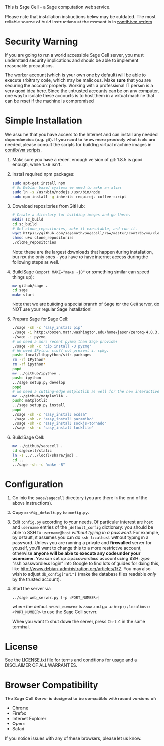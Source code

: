 This is Sage Cell - a Sage computation web service.

Please note that installation instructions below may be outdated. The most reliable source of build instructions at the moment is in [contib/vm scripts](contrib/vm).


# Security Warning

If you are going to run a world accessible Sage Cell server, you must understand security implications and should be able to implement reasonable precautions.

The worker account (which is your own one by default) will be able to execute arbitrary code, which may be malicious. Make **sure** that you are securing the account properly. Working with a professional IT person is a very good idea here. Since the untrusted accounts can be on any computer, one way to isolate these accounts is to host them in a virtual machine that can be reset if the machine is compromised.

    
# Simple Installation

We assume that you have access to the Internet and can install any needed dependencies (e.g. git). If you need to know more precisely what tools are needed, please consult the scripts for building virtual machine images in [contib/vm scripts](contrib/vm).

1.  Make sure you have a recent enough version of git: 1.8.5 is good enough, while 1.7.9 isn't.
2.  Install required npm packages:

    ```bash
    sudo apt-get install npm
    # On Debian based systems we need to make an alias
    sudo ln -s /usr/bin/nodejs /usr/bin/node
    sudo npm install -g inherits requirejs coffee-script
    ```

3.  Download repositories from GitHub:

    ```bash
    # Create a directory for building images and go there.
    mkdir sc_build
    cd sc_build
    # Get clone_repositories, make it executable, and run it.
    wget https://github.com/sagemath/sagecell/raw/master/contrib/vm/clone_repositories
    chmod u+x clone_repositories
    ./clone_repositories
    ```
    
    Note: these are the largest downloads that happen during installation, but not the only ones - you have to have Internet access during the following steps as well.

4.  Build Sage (`export MAKE="make -j8"` or something similar can speed things up):

    ```bash
    mv github/sage .
    cd sage
    make start
    ```

    Note that we are building a special branch of Sage for the Cell server, do NOT use your regular Sage installation!
    
5.  Prepare Sage for Sage Cell:

    ```bash
    ./sage -sh -c "easy_install pip"
    ./sage -i http://boxen.math.washington.edu/home/jason/zeromq-4.0.3.spkg
    ./sage -i pyzmq
    # we need a more recent pyzmq than Sage provides
    ./sage -sh -c "pip install -U pyzmq"
    # We need IPython stuff not present in spkg.
    pushd local/lib/python/site-packages
    rm -rf IPython*
    rm -rf ipython*
    popd
    mv ../github/ipython .
    pushd ipython
    ../sage setup.py develop
    popd
    # we need a cutting-edge matplotlib as well for the new interactive features
    mv ../github/matplotlib .
    pushd matplotlib
    ../sage setup.py install
    popd
    ./sage -sh -c "easy_install ecdsa"
    ./sage -sh -c "easy_install paramiko"
    ./sage -sh -c "easy_install sockjs-tornado"
    ./sage -sh -c "easy_install lockfile"
    ```
6.  Build Sage Cell:

    ```bash
    mv ../github/sagecell .
    cd sagecell/static
    ln -s ../../local/share/jmol .
    cd ..
    ../sage -sh -c "make -B"
    ```


# Configuration

1.  Go into the `sage/sagecell` directory (you are there in the end of the above instructions).
2.  Copy `config_default.py` to `config.py`.
3.  Edit `config.py` according to your needs. Of particular interest are `host` and `username` entries of the `_default_config` dictionary: you should be able to SSH to `username@host` *without typing in a password*. For example, by default, it assumes you can do `ssh localhost` without typing in a password. Unless you are running a private and **firewalled** server for youself, you’ll want to change this to a more restrictive account; otherwise **anyone will be able to execute any code under your username**. You can set up a passwordless account using SSH: type “ssh passwordless login” into Google to find lots of guides for doing this, like http://www.debian-administration.org/articles/152. You may also wish to adjust `db_config["uri"]` (make the database files readable *only* by the trusted account).
4.  Start the server via

    ```bash
    ../sage web_server.py [-p <PORT_NUMBER>]
    ```
    
    where the default `<PORT_NUMBER>` is `8888` and go to `http://localhost:<PORT_NUMBER>` to use the Sage Cell server.
    
    When you want to shut down the server, press `Ctrl-C` in the same terminal.


# License

See the [LICENSE.txt](LICENSE.txt) file for terms and conditions for usage and a
DISCLAIMER OF ALL WARRANTIES.

# Browser Compatibility

The Sage Cell Server is designed to be compatible with recent versions of:

* Chrome
* Firefox
* Internet Explorer
* Opera
* Safari

If you notice issues with any of these browsers, please let us know.

